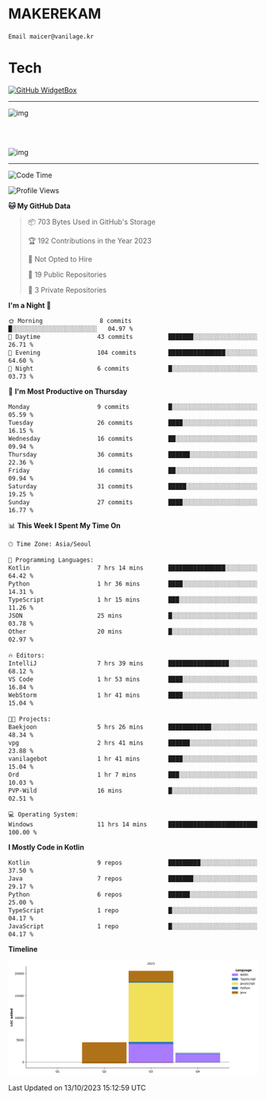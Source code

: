 # MAKEREKAM

`Email maicer@vanilage.kr`

# Tech

[![GitHub WidgetBox](https://github-widgetbox.vercel.app/api/skills?languages=python,js,ts,c,cpp,cs,java,kotlin,bash,md,html,css,xml,yaml,swift,powershell,json,R,SQL&tools=git,npm,gradle,nodejs,vercel,nginx&includeNames=true&theme=darkmode)](https://github.com/Jurredr/github-widgetbox)

---

![img](https://github-readme-stats.vercel.app/api/top-langs/?username=MAKEREKAM&layout=compact&theme=gruvbox)

<br>
<br>

![img](https://github-readme-stats.vercel.app/api/?username=MAKEREKAM&layout=compact&theme=gruvbox)

---

<!--START_SECTION:waka-->
![Code Time](http://img.shields.io/badge/Code%20Time-28%20hrs%2029%20mins-blue)

![Profile Views](http://img.shields.io/badge/Profile%20Views-1-blue)

**🐱 My GitHub Data** 

> 📦 703 Bytes Used in GitHub's Storage 
 > 
> 🏆 192 Contributions in the Year 2023
 > 
> 🚫 Not Opted to Hire
 > 
> 📜 19 Public Repositories 
 > 
> 🔑 3 Private Repositories 
 > 
**I'm a Night 🦉** 

```text
🌞 Morning                8 commits           █░░░░░░░░░░░░░░░░░░░░░░░░   04.97 % 
🌆 Daytime                43 commits          ███████░░░░░░░░░░░░░░░░░░   26.71 % 
🌃 Evening                104 commits         ████████████████░░░░░░░░░   64.60 % 
🌙 Night                  6 commits           █░░░░░░░░░░░░░░░░░░░░░░░░   03.73 % 
```
📅 **I'm Most Productive on Thursday** 

```text
Monday                   9 commits           █░░░░░░░░░░░░░░░░░░░░░░░░   05.59 % 
Tuesday                  26 commits          ████░░░░░░░░░░░░░░░░░░░░░   16.15 % 
Wednesday                16 commits          ██░░░░░░░░░░░░░░░░░░░░░░░   09.94 % 
Thursday                 36 commits          ██████░░░░░░░░░░░░░░░░░░░   22.36 % 
Friday                   16 commits          ██░░░░░░░░░░░░░░░░░░░░░░░   09.94 % 
Saturday                 31 commits          █████░░░░░░░░░░░░░░░░░░░░   19.25 % 
Sunday                   27 commits          ████░░░░░░░░░░░░░░░░░░░░░   16.77 % 
```


📊 **This Week I Spent My Time On** 

```text
🕑︎ Time Zone: Asia/Seoul

💬 Programming Languages: 
Kotlin                   7 hrs 14 mins       ████████████████░░░░░░░░░   64.42 % 
Python                   1 hr 36 mins        ████░░░░░░░░░░░░░░░░░░░░░   14.31 % 
TypeScript               1 hr 15 mins        ███░░░░░░░░░░░░░░░░░░░░░░   11.26 % 
JSON                     25 mins             █░░░░░░░░░░░░░░░░░░░░░░░░   03.78 % 
Other                    20 mins             █░░░░░░░░░░░░░░░░░░░░░░░░   02.97 % 

🔥 Editors: 
IntelliJ                 7 hrs 39 mins       █████████████████░░░░░░░░   68.12 % 
VS Code                  1 hr 53 mins        ████░░░░░░░░░░░░░░░░░░░░░   16.84 % 
WebStorm                 1 hr 41 mins        ████░░░░░░░░░░░░░░░░░░░░░   15.04 % 

🐱‍💻 Projects: 
Baekjoon                 5 hrs 26 mins       ████████████░░░░░░░░░░░░░   48.34 % 
vpg                      2 hrs 41 mins       ██████░░░░░░░░░░░░░░░░░░░   23.88 % 
vanilagebot              1 hr 41 mins        ████░░░░░░░░░░░░░░░░░░░░░   15.04 % 
Ord                      1 hr 7 mins         ███░░░░░░░░░░░░░░░░░░░░░░   10.03 % 
PVP-Wild                 16 mins             █░░░░░░░░░░░░░░░░░░░░░░░░   02.51 % 

💻 Operating System: 
Windows                  11 hrs 14 mins      █████████████████████████   100.00 % 
```

**I Mostly Code in Kotlin** 

```text
Kotlin                   9 repos             █████████░░░░░░░░░░░░░░░░   37.50 % 
Java                     7 repos             ███████░░░░░░░░░░░░░░░░░░   29.17 % 
Python                   6 repos             ██████░░░░░░░░░░░░░░░░░░░   25.00 % 
TypeScript               1 repo              █░░░░░░░░░░░░░░░░░░░░░░░░   04.17 % 
JavaScript               1 repo              █░░░░░░░░░░░░░░░░░░░░░░░░   04.17 % 
```



**Timeline**

![Lines of Code chart](https://raw.githubusercontent.com/MAKEREKAM/MAKEREKAM/main/assets/bar_graph.png)


 Last Updated on 13/10/2023 15:12:59 UTC
<!--END_SECTION:waka-->
